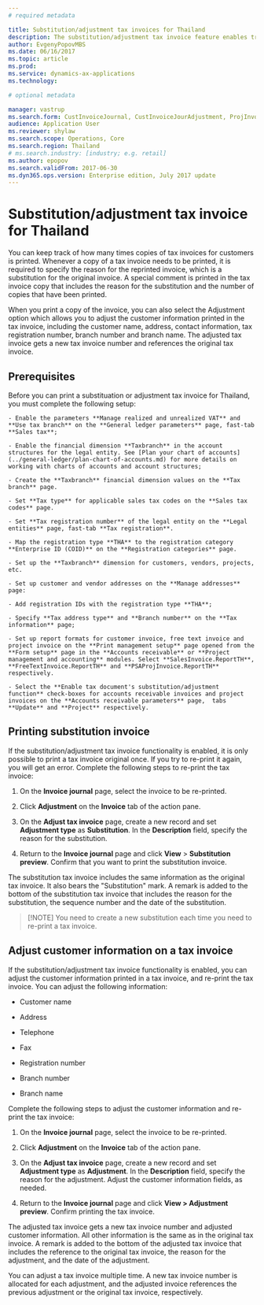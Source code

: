 ```yaml
---
# required metadata

title: Substitution/adjustment tax invoices for Thailand
description: The substitution/adjustment tax invoice feature enables tracking of printing of copies of tax invoices, as well as adjusting customer information in the tax invoice header.
author: EvgenyPopovMBS
ms.date: 06/16/2017
ms.topic: article
ms.prod: 
ms.service: dynamics-ax-applications
ms.technology: 

# optional metadata

manager: vastrup
ms.search.form: CustInvoiceJournal, CustInvoiceJourAdjustment, ProjInvoiceListPage, CustParameters
audience: Application User
ms.reviewer: shylaw
ms.search.scope: Operations, Core
ms.search.region: Thailand
# ms.search.industry: [industry; e.g. retail]
ms.author: epopov
ms.search.validFrom: 2017-06-30
ms.dyn365.ops.version: Enterprise edition, July 2017 update
---
```


# Substitution/adjustment tax invoice for Thailand

You can keep track of how many times copies of tax invoices for customers is printed. Whenever a copy of a tax invoice needs to be printed, it is required to specify the reason for the reprinted invoice, which is a substitution for the original invoice. A special comment is printed in the tax invoice copy that includes the reason for the substitution and the number of copies that have been printed.

When you print a copy of the invoice, you can also select the Adjustment option which allows you to adjust the customer information printed in the tax invoice, including the customer name, address, contact information, tax registration number, branch number and branch name. The adjusted tax invoice gets a new tax invoice number and references the original tax invoice.

## Prerequisites

Before you can print a substituation or adjustment tax invoice for Thailand, you must complete the following setup: 

    - Enable the parameters **Manage realized and unrealized VAT** and **Use tax branch** on the **General ledger parameters** page, fast-tab **Sales tax**;

    - Enable the financial dimension **Taxbranch** in the account structures for the legal entity. See [Plan your chart of accounts](../general-ledger/plan-chart-of-accounts.md) for more details on working with charts of accounts and account structures;

    - Create the **Taxbranch** financial dimension values on the **Tax branch** page.

    - Set **Tax type** for applicable sales tax codes on the **Sales tax codes** page.

    - Set **Tax registration number** of the legal entity on the **Legal entities** page, fast-tab **Tax registration**.

    - Map the registration type **THA** to the registration category **Enterprise ID (COID)** on the **Registration categories** page.

    - Set up the **Taxbranch** dimension for customers, vendors, projects, etc.

    - Set up customer and vendor addresses on the **Manage addresses** page:

    - Add registration IDs with the registration type **THA**;

    - Specify **Tax address type** and **Branch number** on the **Tax information** page;

    - Set up report formats for customer invoice, free text invoice and project invoice on the **Print management setup** page opened from the **Form setup** page in the **Accounts receivable** or **Project management and accounting** modules. Select **SalesInvoice.ReportTH**, **FreeTextInvoice.ReportTH** and **PSAProjInvoice.ReportTH** respectively.

    - Select the **Enable tax document's substitution/adjustment function** check-boxes for accounts receivable invoices and project invoices on the **Accounts receivable parameters** page,  tabs **Update** and **Project** respectively.

## Printing substitution invoice

If the substitution/adjustment tax invoice functionality is enabled, it is only possible to print a tax invoice original once. If you try to re-print it again, you will get an error. Complete the following steps to re-print the tax invoice:

1. On the **Invoice journal** page, select the invoice to be re-printed.

2. Click **Adjustment** on the **Invoice** tab of the action pane.

3. On the **Adjust tax invoice** page, create a new record and set **Adjustment type** as **Substitution**. In the **Description** field, specify the reason for the substitution.

4. Return to the **Invoice journal** page and click **View** > **Substitution preview**. Confirm  that you want to print the substitution invoice.

The substitution tax invoice includes the same information as the original tax invoice. It also bears the "Substitution" mark. A remark is added to the bottom of the substitution tax invoice that includes the reason for the substitution, the sequence number and the date of the substitution.

> [!NOTE] You need to create a new substitution each time you need to re-print a tax invoice.

## Adjust customer information on a tax invoice

If the substitution/adjustment tax invoice functionality is enabled, you can adjust the customer information printed in a tax invoice, and re-print the tax invoice. You can adjust the following information:

- Customer name

- Address

- Telephone

- Fax

- Registration number

- Branch number

- Branch name

Complete the following steps to adjust the customer information and re-print the tax invoice:

1. On the **Invoice journal** page, select the invoice to be re-printed.

2. Click **Adjustment** on the **Invoice** tab of the action pane.

3. On the **Adjust tax invoice** page, create a new record and set **Adjustment type** as **Adjustment**. In the **Description** field, specify the reason for the adjustment. Adjust the customer information fields, as needed.

4. Return to the **Invoice journal** page and click **View > Adjustment preview**. Confirm printing the tax invoice.

The adjusted tax invoice gets a new tax invoice number and adjusted customer information. All other information is the same as in the original tax invoice. A remark is added to the bottom of the adjusted tax invoice that includes the reference to the original tax invoice, the reason for the adjustment, and the date of the adjustment.

You can adjust a tax invoice multiple time. A new tax invoice number is allocated for each adjustment, and the adjusted invoice references the previous adjustment or the original tax invoice, respectively.

